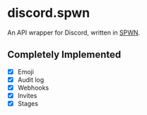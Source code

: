 # discord.spwn
An API wrapper for Discord, written in [SPWN](https://github.com/Spu7Nix/SPWN-language).

## Completely Implemented
- [X] Emoji
- [X] Audit log
- [X] Webhooks
- [X] Invites
- [X] Stages